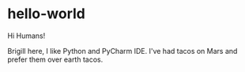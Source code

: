 # hello-world

Hi Humans!

Brigill here, I like Python and PyCharm IDE.
I've had tacos on Mars and prefer them over earth tacos.
